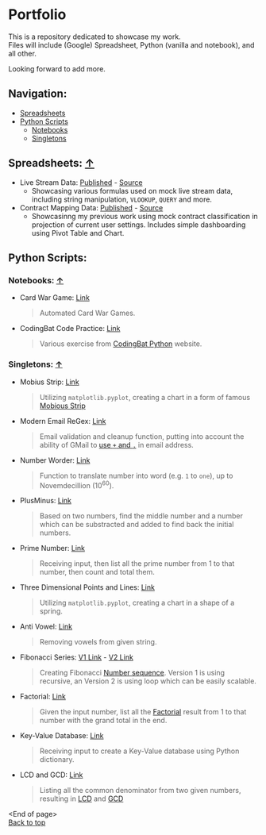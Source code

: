 # Portfolio
This is a repository dedicated to showcase my work.  
Files will include (Google) Spreadsheet, Python (vanilla and notebook), and all other.

Looking forward to add more.

## Navigation:
* [Spreadsheets](#spreadsheets)
* [Python Scripts](#python)
    * [Notebooks](#notebooks)
    * [Singletons](#singletons)

## Spreadsheets: [↑](#portfolio)
* Live Stream Data: [Published](https://docs.google.com/spreadsheets/d/e/2PACX-1vQPpohpE9nM2wgg03Rz9_KHRiGSK3N4h98suac3-zH7JRd34xqJqkrTR_a6ibL7tskIie_Jtt9wIUVA/pubhtml?gid=1555657742) - [Source](https://docs.google.com/spreadsheets/d/1HMeI2ipcu_GdsvO-wN2YysAt-5tAPA8voVmSZwiDhpo/edit#gid=1555657742)
	* Showcasing various formulas used on mock live stream data, including string manipulation, `VLOOKUP`, `QUERY` and more.
* Contract Mapping Data: [Published](https://docs.google.com/spreadsheets/d/e/2PACX-1vQDbbqJsxwK4afVKy83sv6YXPaaIl9ok2P2jR1xXzy6KRqVnr7FmDoMkcqU9hig6afMdeezVcw7XkSH/pubhtml?gid=2010534843) - [Source](https://docs.google.com/spreadsheets/d/1K-FOcZb0SAYr0Sp-IiV6OhutCgJqUPzJfLutC1Juxas/edit#gid=2010534843)
	* Showcasinng my previous work using mock contract classification in projection of current user settings. Includes simple dashboarding using Pivot Table and Chart.

 ## Python Scripts:
 ### Notebooks: [↑](#portfolio)
* Card War Game: [Link](https://github.com/henryjahja/Portfolio/blob/main/Python/NoteBooks/Card%20War%20Game.ipynb)
	> Automated Card War Games.
* CodingBat Code Practice: [Link](https://github.com/henryjahja/Portfolio/blob/main/Python/Notebooks/CodingBat%20Code%20Practice.ipynb)
	> Various exercise from [CodingBat Python](https://codingbat.com/python) website.

### Singletons: [↑](#portfolio)
* Mobius Strip: [Link](https://github.com/henryjahja/Portfolio/blob/main/Python/Singletons/Mobius%20Strip.py)
	> Utilizing `matplotlib.pyplot`, creating a chart in a form of famous [Mobious Strip](https://en.wikipedia.org/wiki/M%C3%B6bius_strip)
* Modern Email ReGex: [Link](https://github.com/henryjahja/Portfolio/blob/main/Python/Singletons/Modern%20Email%20ReGex.py)
	> Email validation and cleanup function, putting into account the ability of GMail to [use `+` and `.`](https://gmail.googleblog.com/2008/03/2-hidden-ways-to-get-more-from-your.html) in email address.
* Number Worder: [Link](https://github.com/henryjahja/Portfolio/blob/main/Python/Singletons/Number%20Worder.py)
	> Function to translate number into word (e.g. `1` to `one`), up to Novemdecillion (10<sup>60</sup>).
* PlusMinus: [Link](https://github.com/henryjahja/Portfolio/blob/main/Python/Singletons/PlusMinus.py)
	> Based on two numbers, find the middle number and a number which can be substracted and added to find back the initial numbers.
* Prime Number: [Link](https://github.com/henryjahja/Portfolio/blob/main/Python/Singletons/Prime%20Number.py)
	> Receiving input, then list all the prime number from 1 to that number, then count and total them.
* Three Dimensional Points and Lines: [Link](https://github.com/henryjahja/Portfolio/blob/main/Python/Singletons/Three%20Dimensional%20Points%20and%20Lines.py)
	> Utilizing `matplotlib.pyplot`, creating a chart in a shape of a spring.
* Anti Vowel: [Link](https://github.com/henryjahja/Portfolio/blob/main/Python/Singletons/Anti%20Vowel.py)
	> Removing vowels from given string.
* Fibonacci Series: [V1 Link](https://github.com/henryjahja/Portfolio/blob/main/Python/Singletons/Fibonacci%20Series%20v1.py) - [V2 Link](https://github.com/henryjahja/Portfolio/blob/main/Python/Singletons/Fibonacci%20Series%20v2.py)
	> Creating Fibonacci [Number sequence](https://en.wikipedia.org/wiki/Fibonacci_sequence). Version 1 is using recursive, an Version 2 is using loop which can be easily scalable.
* Factorial: [Link](https://github.com/henryjahja/Portfolio/blob/main/Python/Singletons/Factorial.py)
	> Given the input number, list all the [Factorial](https://en.wikipedia.org/wiki/Factorial) result from 1 to that number with the grand total in the end.
* Key-Value Database: [Link](https://github.com/henryjahja/Portfolio/blob/main/Python/Singletons/Key-Value%20Database.py)
	> Receiving input to create a Key-Value database using Python dictionary.
* LCD and GCD: [Link](https://github.com/henryjahja/Portfolio/blob/main/Python/Singletons/LCD%20and%20GCD.py)
    > Listing all the common denominator from two given numbers, resulting in [LCD](https://en.wikipedia.org/wiki/Lowest_common_denominator) and [GCD](https://en.wikipedia.org/wiki/Greatest_common_divisor)

\<End of page\>  
[Back to top](#portfolio)